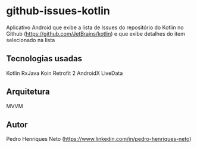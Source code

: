 # github-issues-kotlin

Aplicativo Android que exibe a lista de Issues do repositório do Kotlin no Github (https://github.com/JetBrains/kotlin) e que exibe detalhes do item selecionado na lista

## Tecnologias usadas
Kotlin
RxJava
Koin
Retrofit 2
AndroidX
LiveData

## Arquitetura 
MVVM

## Autor
Pedro Henriques Neto (https://www.linkedin.com/in/pedro-henriques-neto)


